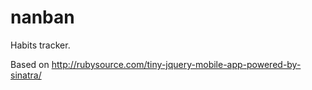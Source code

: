 nanban
======

Habits tracker.

Based on http://rubysource.com/tiny-jquery-mobile-app-powered-by-sinatra/

